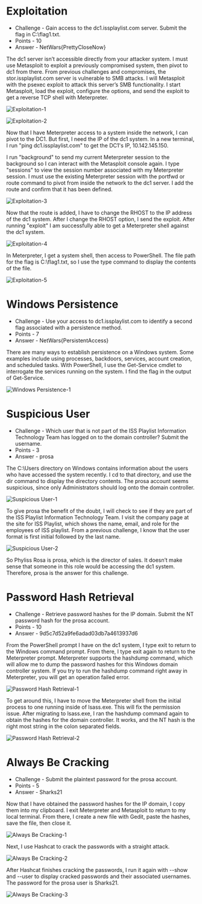 # Exploitation

* Challenge - Gain access to the dc1.issplaylist.com server. Submit the flag in C:\flag1.txt.
* Points - 10
* Answer - NetWars{PrettyCloseNow}

The dc1 server isn’t accessible directly from your attacker system. I must use Metasploit to exploit a previously compromised system, then pivot to dc1 from there. From previous challenges and compromises, the stor.issplaylist.com server is vulnerable to SMB attacks. I will Metasploit with the psexec exploit to attack this server’s SMB functionality. I start Metasploit, load the exploit, configure the options, and send the exploit to get a reverse TCP shell with Meterpreter. 

![Exploitation-1](https://github.com/user-attachments/assets/6b37e190-bf87-43a5-8fba-afd4f5abb9c0)

![Exploitation-2](https://github.com/user-attachments/assets/aec023f1-51b3-4a5c-80d5-925030f4e41a)

Now that I have Meterpreter access to a system inside the network, I can pivot to the DC1. But first, I need the IP of the dc1 system. In a new terminal, I run "ping dc1.issplaylist.com" to get the DC1's IP, 10.142.145.150.

I run "background" to send my current Meterpreter session to the background so I can interact with the Metasploit console again. I type "sessions" to view the session number associated with my Meterpreter session. I must use the existing Meterpreter session with the portfwd or route command to pivot from inside the network to the dc1 server. I add the route and confirm that it has been defined. 

![Exploitation-3](https://github.com/user-attachments/assets/6b43657c-48cf-4647-92a0-87c304f008cd)

Now that the route is added, I have to change the RHOST to the IP address of the dc1 system. After I change the RHOST option, I send the exploit. After running "exploit" I am successfully able to get a Meterpreter shell against the dc1 system.

![Exploitation-4](https://github.com/user-attachments/assets/d1f286bc-eae3-415d-aa55-8f7195961b02)

In Meterpreter, I get a system shell, then access to PowerShell. The file path for the flag is C:\flag1.txt, so I use the type command to display the contents of the file. 

![Exploitation-5](https://github.com/user-attachments/assets/fe946e37-7a92-485e-96c9-650c72d6e1bf)


# Windows Persistence

* Challenge - Use your access to dc1.issplaylist.com to identify a second flag associated with a persistence method.
* Points - 7
* Answer - NetWars{PersistentAccess}

There are many ways to establish persistence on a Windows system. Some examples include using processes, backdoors, services, account creation, and scheduled tasks. With PowerShell, I use the Get-Service cmdlet to interrogate the services running on the system. I find the flag in the output of Get-Service.

![Windows Persistence-1](https://github.com/user-attachments/assets/e004ec53-3000-4b66-a8d4-06da66614920)


# Suspicious User

* Challenge - Which user that is not part of the ISS Playlist Information Technology Team has logged on to the domain controller? Submit the username.
* Points - 3
* Answer - prosa

The C:\Users directory on Windows contains information about the users who have accessed the system recently. I cd to that directory, and use the dir command to display the directory contents. The prosa account seems suspicious, since only Administrators should log onto the domain controller. 

![Suspicious User-1](https://github.com/user-attachments/assets/1afc2f60-ff63-48e7-a7ad-92931701493c)

To give prosa the benefit of the doubt, I will check to see if they are part of the ISS Playlist Information Technology Team. I visit the company page at the site for ISS Playlist, which shows the name, email, and role for the employees of ISS playlist. From a previous challenge, I know that the user format is first initial followed by the last name. 

![Suspicious User-2](https://github.com/user-attachments/assets/faee73e6-de78-4ee7-8451-bb00f2247b1e)

So Phyliss Rosa is prosa, which is the director of sales. It doesn’t make sense that someone in this role would be accessing the dc1 system. Therefore, prosa is the answer for this challenge.  

# Password Hash Retrieval

* Challenge - Retrieve password hashes for the IP domain. Submit the NT password hash for the prosa account.
* Points - 10 
* Answer - 9d5c7d52a9fe6adad03db7a4613937d6

From the PowerShell prompt I have on the dc1 system, I type exit to return to the Windows command prompt. From there, I type exit again to return to the Meterpreter prompt. Meterpreter supports the hashdump command, which will allow me to dump the password hashes for this Windows domain controller system. If you try to run the hashdump command right away in Meterpreter, you will get an operation failed error. 

![Password Hash Retrieval-1](https://github.com/user-attachments/assets/93b844d7-ea86-4682-8dc4-d6568f38ef3e)

To get around this, I have to move the Meterpreter shell from the initial process to one running inside of lsass.exe. This will fix the permission issue. After migrating to lsass.exe, I ran the hashdump command again to obtain the hashes for the domain controller. It works, and the NT hash is the right most string in the colon separated fields.

![Password Hash Retrieval-2](https://github.com/user-attachments/assets/bbfbfd80-50fa-4046-ac77-8ab64299b9da)


# Always Be Cracking

* Challenge - Submit the plaintext password for the prosa account.
* Points - 5
* Answer - Sharks21

Now that I have obtained the password hashes for the IP domain, I copy them into my clipboard. I exit Meterpreter and Metasploit to return to my local terminal. From there, I create a new file with Gedit, paste the hashes, save the file, then close it. 

![Always Be Cracking-1](https://github.com/user-attachments/assets/cc1afe0a-c19b-486a-97ed-92209468593e)

Next, I use Hashcat to crack the passwords with a straight attack. 

![Always Be Cracking-2](https://github.com/user-attachments/assets/9a9a6acf-db5d-4d1d-b328-963129936abd)

After Hashcat finishes cracking the passwords, I run it again with --show and --user to display cracked passwords and their associated usernames. The password for the prosa user is Sharks21. 

![Always Be Cracking-3](https://github.com/user-attachments/assets/49a30eb8-921e-45b8-931f-c858fb30b3d2)
